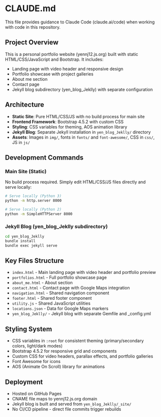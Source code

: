 # CLAUDE.md

This file provides guidance to Claude Code (claude.ai/code) when working with code in this repository.

## Project Overview
This is a personal portfolio website (yennj12.js.org) built with static HTML/CSS/JavaScript and Bootstrap. It includes:
- Landing page with video header and responsive design
- Portfolio showcase with project galleries
- About me section
- Contact page
- Jekyll blog subdirectory (yen_blog_Jeklly) with separate configuration

## Architecture
- **Static Site**: Pure HTML/CSS/JS with no build process for main site
- **Frontend Framework**: Bootstrap 4.5.2 with custom CSS
- **Styling**: CSS variables for theming, AOS animation library
- **Jekyll Blog**: Separate Jekyll installation in `yen_blog_Jeklly/` directory
- **Assets**: Images in `img/`, fonts in `fonts/` and `font-awesome/`, CSS in `css/`, JS in `js/`

## Development Commands

### Main Site (Static)
No build process required. Simply edit HTML/CSS/JS files directly and serve locally:
```bash
# Serve locally (Python 3)
python -m http.server 8000

# Serve locally (Python 2) 
python -m SimpleHTTPServer 8000
```

### Jekyll Blog (yen_blog_Jeklly subdirectory)
```bash
cd yen_blog_Jeklly
bundle install
bundle exec jekyll serve
```

## Key Files Structure
- `index.html` - Main landing page with video header and portfolio preview
- `portfolios.html` - Full portfolio showcase page
- `about_me.html` - About section
- `contact.html` - Contact page with Google Maps integration
- `navigation.html` - Shared navigation component
- `footer.html` - Shared footer component
- `utility.js` - Shared JavaScript utilities
- `locations.json` - Data for Google Maps markers
- `yen_blog_Jeklly/` - Jekyll blog with separate Gemfile and _config.yml

## Styling System
- CSS variables in `:root` for consistent theming (primary/secondary colors, light/dark modes)
- Bootstrap 4.5.2 for responsive grid and components
- Custom CSS for video headers, parallax effects, and portfolio galleries
- Font Awesome for icons
- AOS (Animate On Scroll) library for animations

## Deployment
- Hosted on GitHub Pages
- CNAME file maps to yennj12.js.org domain
- Jekyll blog is built and served from `yen_blog_Jeklly/_site/`
- No CI/CD pipeline - direct file commits trigger rebuilds